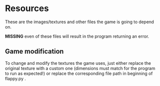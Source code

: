 # Resources
These are the images/textures and other files the game is going to depend on.

**MISSING** even of these files will result in the program returning an error.

## Game modification
To change and modify the textures the game uses, just either replace the original 
texture with a custom one (dimensions must match for the program to run as expected!) or 
replace the corresponding file path in beginning of flappy.py .
